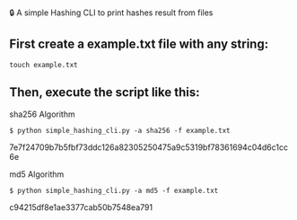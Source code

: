 :lock: A simple Hashing CLI to print hashes result from files

## First create a example.txt file with any string:

`` touch example.txt ``


## Then, execute the script like this:

sha256 Algorithm

`` $ python simple_hashing_cli.py -a sha256 -f example.txt ``

7e7f24709b7b5fbf73ddc126a82305250475a9c5319bf78361694c04d6c1cc6e

md5 Algorithm

`` $ python simple_hashing_cli.py -a md5 -f example.txt ``

c94215df8e1ae3377cab50b7548ea791
